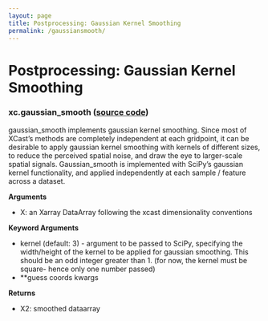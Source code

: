 ```yaml
---
layout: page
title: Postprocessing: Gaussian Kernel Smoothing
permalink: /gaussiansmooth/
---
```


# Postprocessing: Gaussian Kernel Smoothing

### xc.gaussian_smooth ([source code](https://github.com/kjhall01/xcast/blob/b1764eaa1bfaf17c85447f6571caf016a13b2915/src/preprocessing/spatial.py#L176)) 

gaussian_smooth implements gaussian kernel smoothing. Since most of XCast’s methods are completely independent at each gridpoint, it can be desirable to apply gaussian kernel smoothing with kernels of different sizes, to reduce the perceived spatial noise, and draw the eye to larger-scale spatial signals. Gaussian_smooth is implemented with SciPy’s gaussian kernel functionality, and applied independently at each sample / feature across a dataset. 

**Arguments**
- X: an Xarray DataArray following the xcast dimensionality conventions

**Keyword Arguments**
- kernel (default: 3) - argument to be passed to SciPy, specifying the width/height of the kernel to be applied for gaussian smoothing. This should be an odd integer greater than 1. (for now, the kernel must be square- hence only one number passed) 
- **guess coords kwargs 

**Returns**
- X2: smoothed dataarray 
